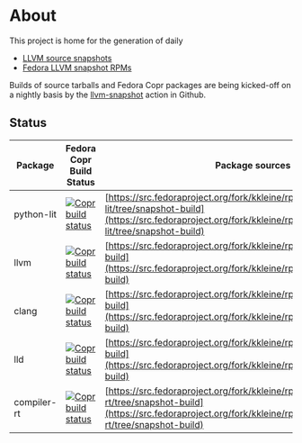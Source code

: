 # About

This project is home for the generation of daily

 * [LLVM source snapshots](https://github.com/kwk/llvm-daily-fedora-rpms/releases/tag/source-snapshot)
 * [Fedora LLVM snapshot RPMs](https://copr.fedorainfracloud.org/coprs/g/fedora-llvm-team/llvm-snapshots/monitor/)

Builds of source tarballs and Fedora Copr packages are being kicked-off on a nightly basis by the [llvm-snapshot](https://github.com/kwk/llvm-daily-fedora-rpms/actions/workflows/llvm-snapshot.yml) action in Github.

## Status

Package | Fedora Copr Build Status | Package sources
------- | ------------------------ | ---------------
python-lit | [![Copr build status](https://copr.fedorainfracloud.org/coprs/g/fedora-llvm-team/llvm-snapshots/package/python-lit/status_image/last_build.png)](https://copr.fedorainfracloud.org/coprs/g/fedora-llvm-team/llvm-snapshots/package/python-lit/) | [https://src.fedoraproject.org/fork/kkleine/rpms/python-lit/tree/snapshot-build](https://src.fedoraproject.org/fork/kkleine/rpms/python-lit/tree/snapshot-build)
llvm | [![Copr build status](https://copr.fedorainfracloud.org/coprs/g/fedora-llvm-team/llvm-snapshots/package/llvm/status_image/last_build.png)](https://copr.fedorainfracloud.org/coprs/g/fedora-llvm-team/llvm-snapshots/package/llvm/) | [https://src.fedoraproject.org/fork/kkleine/rpms/llvm/tree/snapshot-build](https://src.fedoraproject.org/fork/kkleine/rpms/llvm/tree/snapshot-build)
clang | [![Copr build status](https://copr.fedorainfracloud.org/coprs/g/fedora-llvm-team/llvm-snapshots/package/clang/status_image/last_build.png)](https://copr.fedorainfracloud.org/coprs/g/fedora-llvm-team/llvm-snapshots/package/clang/) | [https://src.fedoraproject.org/fork/kkleine/rpms/clang/tree/snapshot-build](https://src.fedoraproject.org/fork/kkleine/rpms/clang/tree/snapshot-build)
lld | [![Copr build status](https://copr.fedorainfracloud.org/coprs/g/fedora-llvm-team/llvm-snapshots/package/lld/status_image/last_build.png)](https://copr.fedorainfracloud.org/coprs/g/fedora-llvm-team/llvm-snapshots/package/lld/) | [https://src.fedoraproject.org/fork/kkleine/rpms/lld/tree/snapshot-build](https://src.fedoraproject.org/fork/kkleine/rpms/lld/tree/snapshot-build)
compiler-rt | [![Copr build status](https://copr.fedorainfracloud.org/coprs/g/fedora-llvm-team/llvm-snapshots/package/compiler-rt/status_image/last_build.png)](https://copr.fedorainfracloud.org/coprs/g/fedora-llvm-team/llvm-snapshots/package/compiler-rt/) | [https://src.fedoraproject.org/fork/kkleine/rpms/compiler-rt/tree/snapshot-build](https://src.fedoraproject.org/fork/kkleine/rpms/compiler-rt/tree/snapshot-build)